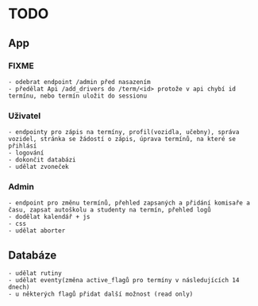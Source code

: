 # TODO

## App

### FIXME
    - odebrat endpoint /admin před nasazením
    - předělat Api /add_drivers do /term/<id> protože v api chybí id termínu, nebo termín uložit do sessionu

### Uživatel
    - endpointy pro zápis na termíny, profil(vozidla, učebny), správa vozidel, stránka se žádostí o zápis, úprava termínů, na které se přihlásí
    - logování
    - dokončit databázi
    - udělat zvoneček

### Admin
    - endpoint pro změnu termínů, přehled zapsaných a přidání komisaře a času, zapsat autoškolu a studenty na termín, přehled logů
    - dodělat kalendář + js
    - css
    - udělat aborter


## Databáze
    - udělat rutiny
    - udělat eventy(změna active_flagů pro termíny v následujících 14 dnech)
    - u některých flagů přidat další možnost (read only)